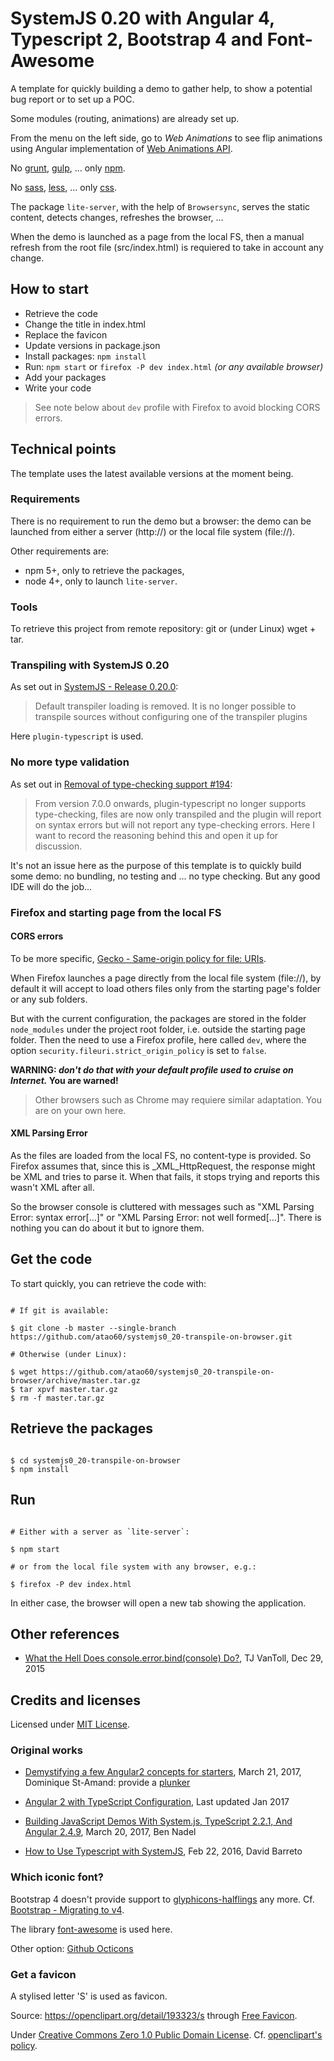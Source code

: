 SystemJS 0.20 with Angular 4, Typescript 2, Bootstrap 4 and Font-Awesome
=====

A template for quickly building a demo to gather help, to show a potential bug report or to set up a POC. 

Some modules (routing, animations) are already set up.

From the menu on the left side, go to *Web Animations* to see flip animations using Angular implementation of [Web Animations API](http://w3c.github.io/web-animations/). 

No [grunt](https://gruntjs.com/), [gulp](https://gulpjs.com/),  ... only [npm](https://www.npmjs.com/).

No [sass](http://sass-lang.com/), [less](http://lesscss.org/), ... only [css](https://www.w3.org/Style/CSS/).

The package `lite-server`, with the help of `Browsersync`, serves the static content, detects changes, refreshes the browser, ... 

When the demo is launched as a page from the local FS, then a manual refresh from the root file (src/index.html) is requiered to take in account any change.

How to start
-----

* Retrieve the code
* Change the title in index.html
* Replace the favicon
* Update versions in package.json
* Install packages: `npm install`
* Run: `npm start` or `firefox -P dev index.html` *(or any available browser)*
* Add your packages
* Write your code

> See note below about `dev` profile with Firefox to avoid blocking CORS errors.

Technical points
------

The template uses the latest available versions at the moment being.

### Requirements

There is no requirement to run the demo but a browser: the demo can be launched from either a server (http://) or the local file system (file://).

Other requirements are:
* npm 5+, only to retrieve the packages,
* node 4+, only to launch `lite-server`.

### Tools

To retrieve this project from remote repository: git or (under Linux) wget + tar.

### Transpiling with SystemJS 0.20

As set out in [SystemJS - Release 0.20.0](https://github.com/systemjs/systemjs/releases/tag/0.20.0):
	
>Default transpiler loading is removed. It is no longer possible to transpile sources without configuring one of the transpiler plugins

Here `plugin-typescript` is used.

### No more type validation

As set out in [Removal of type-checking support #194](https://github.com/frankwallis/plugin-typescript/issues/194
):

> From version 7.0.0 onwards, plugin-typescript no longer supports type-checking, files are now only transpiled and the plugin will report on syntax errors but will not report any type-checking errors. Here I want to record the reasoning behind this and open it up for discussion.

It's not an issue here as the purpose of this template is to quickly build some demo: no bundling, no testing and ... no type checking. But any good IDE will do the job...

### Firefox and starting page from the local FS

#### CORS errors

To be more specific, [Gecko - Same-origin policy for file: URIs](https://developer.mozilla.org/en-US/docs/Same-origin_policy_for_file:_URIs).

When Firefox launches a page directly from the local file system (file://), by default it will accept to load others files only from the starting page's folder or any sub folders. 

But with the current configuration, the packages are stored in the folder `node_modules` under the project root folder, i.e. outside the starting page folder. Then the need to use a Firefox profile, here called `dev`, where the option `security.fileuri.strict_origin_policy` is set to `false`.

**WARNING: _don't do that with your default profile used to cruise on Internet._ You are warned!**

>Other browsers such as Chrome may requiere similar adaptation. You are on your own here.

#### XML Parsing Error

As the files are loaded from the local FS, no content-type is provided. So Firefox assumes that, since this is _XML_HttpRequest, the response might be XML and tries to parse it. When that fails, it stops trying and reports this wasn't XML after all.

So the browser console is cluttered with messages such as "XML Parsing Error: syntax error[...]" or "XML Parsing Error: not well formed[...]". There is nothing you can do about it but to ignore them.

Get the code
----

To start quickly, you can retrieve the code with:

```shell

# If git is available:

$ git clone -b master --single-branch https://github.com/atao60/systemjs0_20-transpile-on-browser.git

# Otherwise (under Linux): 

$ wget https://github.com/atao60/systemjs0_20-transpile-on-browser/archive/master.tar.gz
$ tar xpvf master.tar.gz
$ rm -f master.tar.gz

```

Retrieve the packages
----

```shell

$ cd systemjs0_20-transpile-on-browser
$ npm install

```

Run
----

```shell

# Either with a server as `lite-server`:

$ npm start

# or from the local file system with any browser, e.g.:

$ firefox -P dev index.html

```

In either case, the browser will open a new tab showing the application.

Other references
-----

* [What the Hell Does console.error.bind(console) Do?](https://www.tjvantoll.com/2015/12/29/console-error-bind/), TJ VanToll, Dec 29, 2015

Credits and licenses
------

Licensed under [MIT License](https://opensource.org/licenses/MIT).

### Original works

* [Demystifying a few Angular2 concepts for starters](https://www.domstamand.com/demystifying-a-few-angular2-concepts-for-starters/), March 21, 2017, Dominique St-Amand: provide a [plunker](https://plnkr.co/edit/fd7IHe4SGizzPPyNlDU9?p=preview)

* [Angular 2 with TypeScript Configuration](http://lishman.io/angular-2-configuration), Last updated Jan 2017

* [Building JavaScript Demos With System.js, TypeScript 2.2.1, And Angular 2.4.9](https://www.bennadel.com/blog/3240-building-javascript-demos-with-system-js-typescript-2-2-1-and-angular-2-4-9.htm), March 20, 2017, Ben Nadel

* [How to Use Typescript with SystemJS](http://david-barreto.com/how-to-use-typescript-with-systemjs/), Feb 22, 2016, David Barreto


### Which iconic font?

Bootstrap 4 doesn't provide support to [glyphicons-halflings](http://glyphicons.com/) any more. Cf. [Bootstrap - Migrating to v4](http://v4-alpha.getbootstrap.com/migration/).

The library [font-awesome](http://fontawesome.io/) is used here.

Other option: [Github Octicons](https://octicons.github.com/)

### Get a favicon

A stylised letter 'S' is used as favicon.

Source: https://openclipart.org/detail/193323/s through [Free Favicon](https://www.freefavicon.com/about/).

Under [Creative Commons Zero 1.0 Public Domain License](http://creativecommons.org/publicdomain/zero/1.0/). Cf. [openclipart's policy](https://openclipart.org/share).

